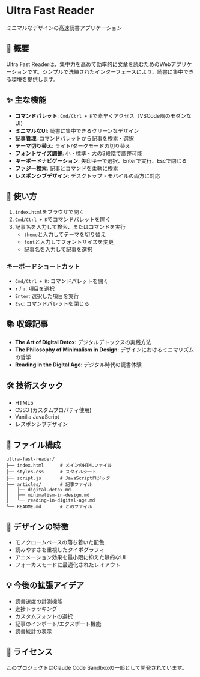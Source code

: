 # Ultra Fast Reader

ミニマルなデザインの高速読書アプリケーション

## 🎯 概要

Ultra Fast Readerは、集中力を高めて効率的に文章を読むためのWebアプリケーションです。シンプルで洗練されたインターフェースにより、読書に集中できる環境を提供します。

## ✨ 主な機能

- **コマンドパレット**: `Cmd/Ctrl + K`で素早くアクセス（VSCode風のモダンなUI）
- **ミニマルなUI**: 読書に集中できるクリーンなデザイン
- **記事管理**: コマンドパレットから記事を検索・選択
- **テーマ切り替え**: ライト/ダークモードの切り替え
- **フォントサイズ調整**: 小・標準・大の3段階で調整可能
- **キーボードナビゲーション**: 矢印キーで選択、Enterで実行、Escで閉じる
- **ファジー検索**: 記事とコマンドを柔軟に検索
- **レスポンシブデザイン**: デスクトップ・モバイルの両方に対応

## 🚀 使い方

1. `index.html`をブラウザで開く
2. `Cmd/Ctrl + K`でコマンドパレットを開く
3. 記事名を入力して検索、またはコマンドを実行
   - `theme`と入力してテーマを切り替え
   - `font`と入力してフォントサイズを変更
   - 記事名を入力して記事を選択

### キーボードショートカット

- `Cmd/Ctrl + K`: コマンドパレットを開く
- `↑` / `↓`: 項目を選択
- `Enter`: 選択した項目を実行
- `Esc`: コマンドパレットを閉じる

## 📚 収録記事

- **The Art of Digital Detox**: デジタルデトックスの実践方法
- **The Philosophy of Minimalism in Design**: デザインにおけるミニマリズムの哲学
- **Reading in the Digital Age**: デジタル時代の読書体験

## 🛠 技術スタック

- HTML5
- CSS3 (カスタムプロパティ使用)
- Vanilla JavaScript
- レスポンシブデザイン

## 📂 ファイル構成

```
ultra-fast-reader/
├── index.html      # メインのHTMLファイル
├── styles.css      # スタイルシート
├── script.js       # JavaScriptロジック
├── articles/       # 記事ファイル
│   ├── digital-detox.md
│   ├── minimalism-in-design.md
│   └── reading-in-digital-age.md
└── README.md       # このファイル
```

## 🎨 デザインの特徴

- モノクロームベースの落ち着いた配色
- 読みやすさを重視したタイポグラフィ
- アニメーション効果を最小限に抑えた静的なUI
- フォーカスモードに最適化されたレイアウト

## 💡 今後の拡張アイデア

- 読書速度の計測機能
- 進捗トラッキング
- カスタムフォントの選択
- 記事のインポート/エクスポート機能
- 読書統計の表示

## 📝 ライセンス

このプロジェクトはClaude Code Sandboxの一部として開発されています。